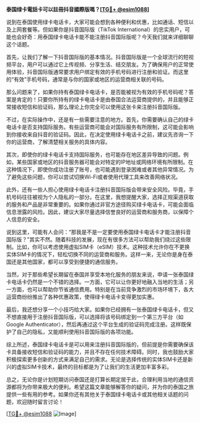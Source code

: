 **泰国绿卡電話卡可以註冊抖音國際版嗎？[[TG💪+ @esim1088](https://t.me/s/esim1088)]**

说到在泰国使用绿卡电话卡，大家可能会想到各种便利和优惠，比如通话、短信以及上网套餐等。但如果你是抖音国际版（TikTok International）的忠实用户，可能也会好奇：用泰国绿卡电话卡能不能注册抖音国际版呢？今天我们就来详细聊聊这个话题。

首先，让我们了解一下抖音国际版的基本情况。抖音国际版是一个全球流行的短视频平台，用户可以通过它上传视频、分享生活、结交朋友。为了确保用户的正常使用体验，抖音国际版通常要求用户绑定有效的手机号码进行注册和验证。而这里的“有效”手机号码，通常是与你的国家或地区的运营商相关联的号码。

那么问题来了，如果你持有泰国绿卡电话卡，是否能被视为有效的手机号码呢？答案是肯定的！只要你所持有的绿卡电话卡是由泰国合法运营商提供的，并且能够正常接收短信和验证码，那么理论上你完全可以使用这张卡来注册抖音国际版。

不过，在实际操作中，还是有一些需要注意的地方。首先，你需要确认自己的绿卡电话卡是否支持国际服务。有些运营商可能会对国际服务有所限制，这可能会影响到你接收来自抖音的验证码。因此，在决定使用绿卡电话卡之前，建议先咨询一下你的运营商，了解清楚相关服务的具体内容。

其次，即使你的绿卡电话卡支持国际服务，也可能存在地区差异导致的问题。例如，某些国家或地区的抖音服务器可能会对特定的IP地址或网络环境有所限制。在这种情况下，即使你成功注册了账号，也可能遇到登录困难或者其他异常情况。为了避免这些问题，你可以尝试切换Wi-Fi或者使用代理工具来改善网络状况。

此外，还有一些人担心使用绿卡电话卡注册抖音国际版会带来安全风险。毕竟，手机号码往往被视为个人隐私的一部分。在这里，我想提醒大家，选择正规渠道获取的服务和产品是非常重要的。如果你通过非官方途径购买绿卡电话卡，可能会面临信息泄露的风险。因此，建议大家尽量选择信誉良好的运营商和服务商，以保障个人信息的安全。

说到这里，可能有人会问：“那我是不是一定要使用泰国绿卡电话卡才能注册抖音国际版？”其实不然。随着科技的发展，现在有很多方法可以帮助我们绕过这些限制。比如，你可以考虑使用虚拟SIM卡（eSIM）技术。这种技术允许你在不更换实体SIM卡的情况下，轻松切换不同的运营商和服务。这样一来，无论你是身在泰国还是其他国家，都可以享受到便捷的通信服务。

当然，对于那些希望长期留在泰国并享受本地化服务的朋友来说，申请一张泰国绿卡电话卡仍然是一个不错的选择。一方面，它可以让你更好地融入当地的生活；另一方面，也可以帮助你节省通信费用。特别是在当前竞争激烈的市场环境下，各大运营商纷纷推出了各种优惠政策，使得绿卡电话卡变得更加实惠。

最后，我还想分享一个小技巧给大家。如果你已经拥有一张泰国绿卡电话卡，但又不想直接用于注册抖音国际版，可以选择将该号码绑定到一个第三方平台（如Google Authenticator），然后再通过这个平台生成的验证码完成注册。这样既保护了自己的隐私，又能顺利使用抖音国际版的各项功能。

综上所述，泰国绿卡电话卡是可以用来注册抖音国际版的，但前提是你需要确保该卡具备接收短信和验证码的能力，并且不存在任何技术障碍。同时，我也鼓励大家积极探索更多创新的方式来满足自己的需求。无论是选择传统的实体SIM卡还是新兴的虚拟SIM卡技术，最终的目标都是为了让我们的生活更加丰富多彩。

总之，无论你是计划短期访问泰国还是打算长期定居于此，合理利用当地的通信资源都将为你带来极大的便利。希望这篇文章能够解答你的疑问，并为你的泰国之旅提供一些有用的参考。如果你还有其他关于泰国绿卡电话卡或其他相关话题的问题，欢迎随时留言讨论！

[[TG💪+ @esim1088](https://t.me/s/esim1088) ![Image](https://i.postimg.cc/4NQfJmqS/Snipaste-2025-05-13-00-14-12.png)]